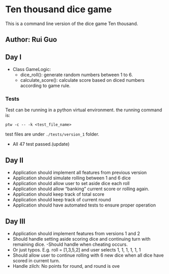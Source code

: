# Ten thousand dice game

This is a command line version of the dice game Ten thousand.
## Author: Rui Guo
## Day I

- Class GameLogic:
  - dice_roll(): generate random numbers between 1 to 6.
  - calculate_score(): calculate score based on diced numbers according to game rule.
  
### Tests
Test can be running in a python virtual environment. the running command is:
```angular2html
ptw -c -- -k <test_file_name>
```
test files are under ```./tests/version_1``` folder.

- All 47 test passed.(update)
## Day II

- Application should implement all features from previous version
- Application should simulate rolling between 1 and 6 dice
- Application should allow user to set aside dice each roll
- Application should allow “banking” current score or rolling again.
- Application should keep track of total score
- Application should keep track of current round
- Application should have automated tests to ensure proper operation

## Day III

- Application should implement features from versions 1 and 2
- Should handle setting aside scoring dice and continuing turn with remaining dice.
 -Should handle when cheating occurs.
- Or just typos. E.g. roll = [1,3,5,2] and user selects 1, 1, 1, 1, 1, 1
- Should allow user to continue rolling with 6 new dice when all dice have scored in current turn.
- Handle zilch: No points for round, and round is ove